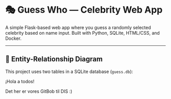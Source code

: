 # 🎭 Guess Who — Celebrity Web App

A simple Flask-based web app where you guess a randomly selected celebrity based on name input. Built with Python, SQLite, HTML/CSS, and Docker.

---

## 🧠 Entity-Relationship Diagram

This project uses two tables in a SQLite database (`guess.db`):




¡Hola a todos!

Det her er vores GitBob til DIS :)
